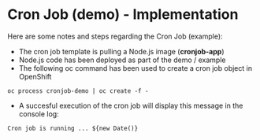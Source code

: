 # Cron Job (demo) - Implementation

Here are some notes and steps regarding the Cron Job (example):
* The cron job template is pulling a Node.js image (**cronjob-app**)
* Node.js code has been deployed as part of the demo / example
* The following oc command has been used to create a cron job object in OpenShift 
```
oc process cronjob-demo | oc create -f -
```
* A succesful execution of the cron job will display this message in the console log:
```
Cron job is running ... ${new Date()}
```